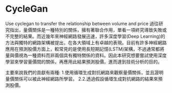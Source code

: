 # CycleGan
Use cyclegan to transfer the relationship between volume and price
過往研究指出，量價關係是一種特別的關係，擁有著聯合作用，單看一項終究導致失敗或不完整的結果。而近幾年來神經網路發展迅速，許多深度學習(Deep Learning)的方法與獨特的網路架構被提出，在各大領域上有卓越的表現。目前有許多神經網路應用在預測股價方面上，較常見的是使用長短期記憶(LSTM)架構，不過通常都將量與價視為一種資料而非兩個具有獨特關係的資料。因此本研究想要嘗試使用深度學習來學習量價間的關係，再應用此結果預測股價，進而達到技術分析的目的。 

主要來說我們的貢獻有兩種: 
1.使用循環生成對抗網路來觀察量價關係，並且證明量價關係可以被此神經網路所學習。 
2.2.透過假設循環生成對抗網路的結果來預測股價。
